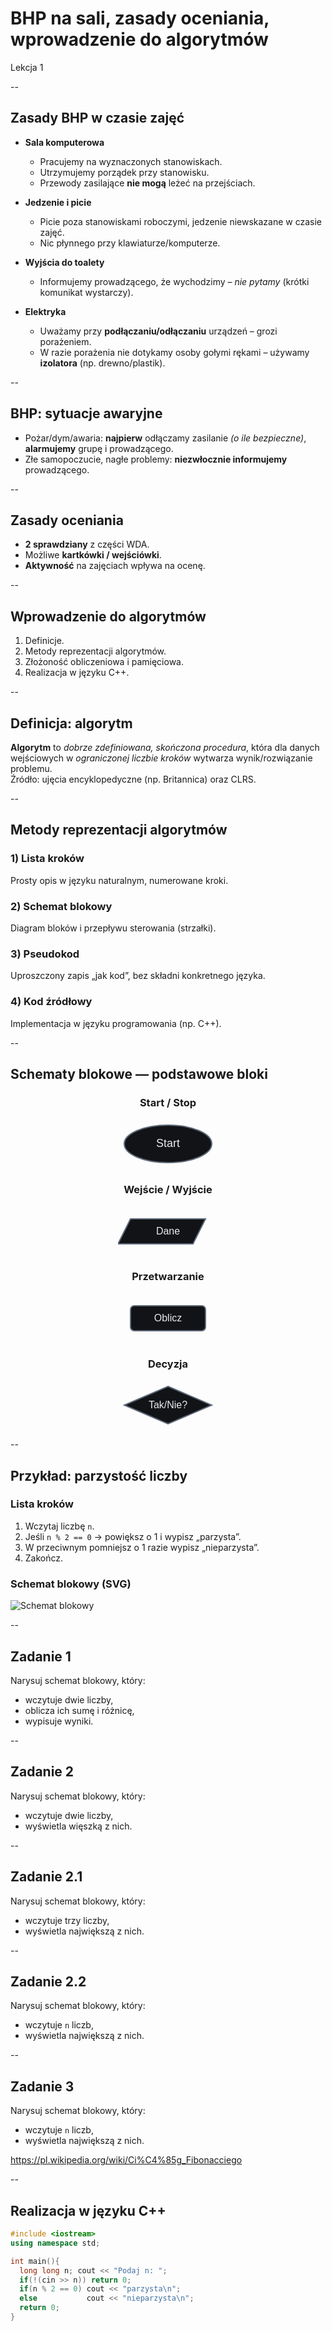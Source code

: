 # BHP na sali, zasady oceniania, wprowadzenie do algorytmów  
<span class="badge">Lekcja 1</span>

--

## Zasady BHP w czasie zajęć

- **Sala komputerowa**  
  - Pracujemy na wyznaczonych stanowiskach.  
  - Utrzymujemy porządek przy stanowisku.  
  - Przewody zasilające **nie mogą** leżeć na przejściach.

- **Jedzenie i picie**  
  - Picie poza stanowiskami roboczymi, jedzenie niewskazane w czasie zajęć.
  - Nic płynnego przy klawiaturze/komputerze.

- **Wyjścia do toalety**  
  - Informujemy prowadzącego, że wychodzimy – *nie pytamy* (krótki komunikat wystarczy).

- **Elektryka**  
  - Uważamy przy **podłączaniu/odłączaniu** urządzeń – grozi porażeniem.  
  - W razie porażenia <span class="danger">nie dotykamy</span> osoby gołymi rękami – używamy **izolatora** (np. drewno/plastik).

</div>

--

## BHP: sytuacje awaryjne
- Pożar/dym/awaria: **najpierw** odłączamy zasilanie _(o ile bezpieczne)_, **alarmujemy** grupę i prowadzącego.  
- Złe samopoczucie, nagłe problemy: **niezwłocznie informujemy** prowadzącego.

--

## Zasady oceniania
- **2 sprawdziany** z części WDA.  
- Możliwe **kartkówki / wejściówki**.  
- **Aktywność** na zajęciach wpływa na ocenę.

--

## Wprowadzenie do algorytmów
1. Definicje.  
2. Metody reprezentacji algorytmów.  
3. Złożoność obliczeniowa i pamięciowa.  
4. Realizacja w języku C++.

--

## Definicja: algorytm
**Algorytm** to _dobrze zdefiniowana, skończona procedura_, która dla danych wejściowych w _ograniczonej liczbie kroków_ wytwarza wynik/rozwiązanie problemu.  
<span class="small muted">Źródło: ujęcia encyklopedyczne (np. Britannica) oraz CLRS.</span>

--

## Metody reprezentacji algorytmów
<div class="grid-cols">
<div class="box">

### 1) Lista kroków
Prosty opis w języku naturalnym, numerowane kroki.

</div>
<div class="box">

### 2) Schemat blokowy
Diagram bloków i przepływu sterowania (strzałki).

</div>
<div class="box">

### 3) Pseudokod
Uproszczony zapis „jak kod”, bez składni konkretnego języka.

</div>
<div class="box">

### 4) Kod źródłowy
Implementacja w języku programowania (np. C++).

</div>
</div>

--

## Schematy blokowe — podstawowe bloki
<div class="grid-cols">

<div class="box" style="text-align:center">

### Start / Stop  
<svg width="160" height="80">
  <ellipse cx="80" cy="40" rx="70" ry="30" fill="#121317" stroke="#5f6b7a" stroke-width="2"/>
  <text x="80" y="45" text-anchor="middle" fill="#eaeaea" font-size="18" font-family="sans-serif">Start</text>
</svg>

</div>

<div class="box" style="text-align:center">

### Wejście / Wyjście  
<svg width="160" height="80">
  <polygon points="20,20 140,20 120,60 0,60" fill="#121317" stroke="#5f6b7a" stroke-width="2"/>
  <text x="80" y="45" text-anchor="middle" fill="#eaeaea" font-size="16" font-family="sans-serif">Dane</text>
</svg>

</div>

<div class="box" style="text-align:center">

### Przetwarzanie  
<svg width="160" height="80">
  <rect x="20" y="20" width="120" height="40" rx="6" ry="6" fill="#121317" stroke="#5f6b7a" stroke-width="2"/>
  <text x="80" y="45" text-anchor="middle" fill="#eaeaea" font-size="16" font-family="sans-serif">Oblicz</text>
</svg>

</div>

<div class="box" style="text-align:center">

### Decyzja  
<svg width="160" height="80">
  <polygon points="80,10 150,40 80,70 10,40" fill="#121317" stroke="#5f6b7a" stroke-width="2"/>
  <text x="80" y="45" text-anchor="middle" fill="#eaeaea" font-size="16" font-family="sans-serif">Tak/Nie?</text>
</svg>

</div>

</div>


--

## Przykład: parzystość liczby
<div class="grid-cols">
<div class="box">

### Lista kroków
1. Wczytaj liczbę `n`.  
2. Jeśli `n % 2 == 0` → powiększ o 1 i wypisz „parzysta”.  
3. W przeciwnym pomniejsz o 1 razie wypisz „nieparzysta”.  
4. Zakończ.

</div>
<div class="box">

### Schemat blokowy (SVG)
![Schemat blokowy](media/schemat1.png)


--

## Zadanie 1
Narysuj schemat blokowy, który:
 - wczytuje dwie liczby,
 - oblicza ich sumę i różnicę,
 - wypisuje wyniki. 

--

## Zadanie 2
Narysuj schemat blokowy, który:
 - wczytuje dwie liczby,
 - wyświetla więszką z nich.

--

## Zadanie 2.1
Narysuj schemat blokowy, który:
 - wczytuje trzy liczby,
 - wyświetla największą z nich.

--

## Zadanie 2.2
Narysuj schemat blokowy, który:
 - wczytuje `n` liczb,
 - wyświetla największą z nich.

--

## Zadanie 3

Narysuj schemat blokowy, który:
- wczytuje `n` liczb,  
- wyświetla największą z nich.

https://pl.wikipedia.org/wiki/Ci%C4%85g_Fibonacciego

--

## Realizacja w języku C++
```cpp
#include <iostream>
using namespace std;

int main(){
  long long n; cout << "Podaj n: ";
  if(!(cin >> n)) return 0;
  if(n % 2 == 0) cout << "parzysta\n";
  else           cout << "nieparzysta\n";
  return 0;
}
